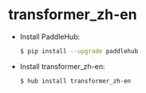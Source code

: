 # transformer_zh-en
* Install PaddleHub: 

    ```bash
    $ pip install --upgrade paddlehub
    ```

* Install transformer_zh-en: 

    ```bash
    $ hub install transformer_zh-en
    ```
